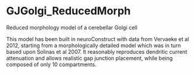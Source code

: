 GJGolgi_ReducedMorph
====================

Reduced morphology model of a cerebellar Golgi cell

This model has been built in neuroConstruct with data from Vervaeke et
al 2012, starting from a morphologically detailed model which was in
turn based upon Solinas et al 2007. It reasonably reproduces dendritic
current attenuation and allows realistic gap junction placement, while
being composed of only 10 compartments.
